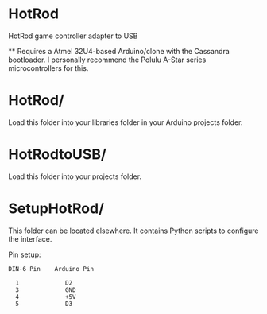 # HotRod
HotRod game controller adapter to USB

** Requires a Atmel 32U4-based Arduino/clone with the Cassandra bootloader.
I personally recommend the Polulu A-Star series microcontrollers for this.

# HotRod/
Load this folder into your libraries folder in your Arduino projects folder.

# HotRodtoUSB/
Load this folder into your projects folder.

# SetupHotRod/
This folder can be located elsewhere.  It contains Python scripts to configure the interface.

Pin setup:


    DIN-6 Pin    Arduino Pin
  
      1             D2
      3             GND
      4             +5V
      5             D3
